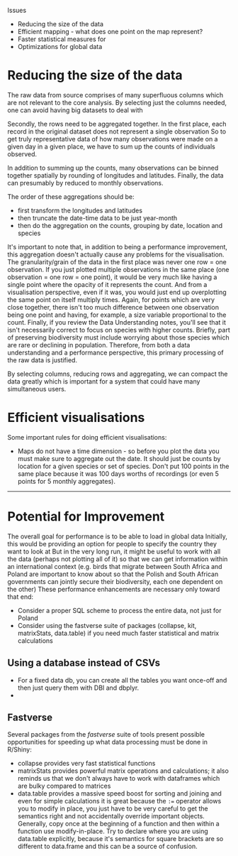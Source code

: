 Issues
* Reducing the size of the data
* Efficient mapping - what does one point on the map represent?
* Faster statistical measures for 
* Optimizations for global data

# Reducing the size of the data

The raw data from source comprises of many superfluous columns which are not relevant to the core analysis.
By selecting just the columns needed, one can avoid having big datasets to deal with

Secondly, the rows need to be aggregated together.
In the first place, each record in the original dataset does not represent a single observation
So to get truly representative data of how many observations were made on a given day in a given place, we have to sum up the counts of individuals observed.

In addition to summing up the counts, many observations can be binned together spatially by rounding of longitudes and latitudes.
Finally, the data can presumably by reduced to monthly observations.

The order of these aggregations should be:
* first transform the longitudes and latitudes
* then truncate the date-time data to be just year-month
* then do the aggregation on the counts, grouping by date, location and species

It's important to note that, in addition to being a performance improvement, this aggregation doesn't actually cause any problems for the visualisation.
The granularity/grain of the data in the first place was never one row = one observation.
If you just plotted multiple observations in the same place (one observation = one row = one point), it would be very much like having a single point where the opacity of it represents the count.
And from a visualisation perspective, even if it was, you would just end up overplotting the same point on itself multiply times.
Again, for points which are very close together, there isn't too much difference between one observation being one point and having, for example, a size variable proportional to the count.
Finally, if you review the Data Understanding notes, you'll see that it isn't necessarily correct to focus on species with higher counts. Briefly, part of preserving biodiversity must include worrying about those species which are rare or declining in population.
Therefore, from both a data understanding and a performance perspective, this primary processing of the raw data is justified.

By selecting columns, reducing rows and aggregating, we can compact the data greatly which is important for a system that could have many simultaneous users.


# Efficient visualisations

Some important rules for doing efficient visualisations:

* Maps do not have a time dimension - so before you plot the data you must make sure to aggregate out the date. It should just be counts by location for a given species or set of species. Don't put 100 points in the same place because it was 100 days worths of recordings (or even 5 points for 5 monthly aggregates).


------

# Potential for Improvement

The overall goal for performance is to be able to load in global data
Initially, this would be providing an option for people to specify the country they want to look at
But in the very long run, it might be useful to work with all the data (perhaps not plotting all of it) so that we can get information within an international context (e.g. birds that migrate between South Africa and Poland are important to know about so that the Polish and South African governments can jointly secure their biodiversity, each one dependent on the other)
These performance enhancements are necessary only toward that end:

* Consider a proper SQL scheme to process the entire data, not just for Poland
* Consider using the fastverse suite of packages (collapse, kit, matrixStats, data.table) if you need much faster statistical and matrix calculations 

## Using a database instead of CSVs

* For a fixed data db, you can create all the tables you want once-off and then just query them with DBI and dbplyr.
* 

## Fastverse

Several packages from the *fastverse* suite of tools present possible opportunities for speeding up what data processing must be done in R/Shiny:
* collapse provides very fast statistical functions
* matrixStats provides powerful matrix operations and calculations; it also reminds us that we don't always have to work with dataframes which are bulky compared to matrices
* data.table provides a massive speed boost for sorting and joining and even for simple calculations it is great because the `:=` operator allows you to modify in place, you just have to be very careful to get the semantics right and not accidentally override important objects. Generally, copy once at the beginning of a function and then within a function use modify-in-place. Try to declare where you are using data.table explicitly, because it's semantics for square brackets are so different to data.frame and this can be a source of confusion.